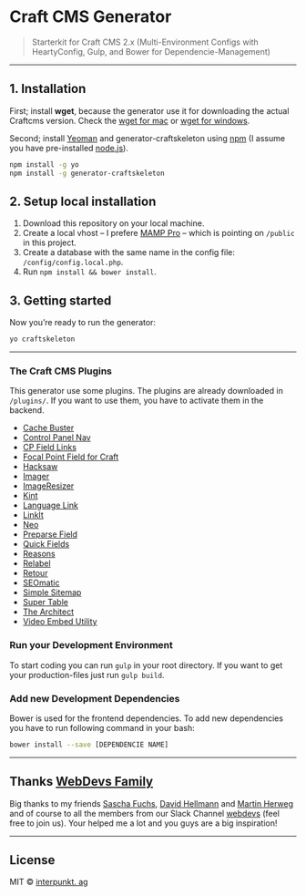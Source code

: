 # Craft CMS Generator
> Starterkit for Craft CMS 2.x (Multi-Environment Configs with HeartyConfig, Gulp, and Bower for Dependencie-Management)

***

## 1. Installation
First; install **wget**, because the generator use it for downloading the actual Craftcms version. Check the [wget for mac](https://www.hacksparrow.com/how-to-install-wget-on-your-mac.html) or [wget for windows](http://gnuwin32.sourceforge.net/packages/wget.htm).

Second; install [Yeoman](http://yeoman.io) and generator-craftskeleton using [npm](https://www.npmjs.com/) (I assume you have pre-installed [node.js](https://nodejs.org/)).
```bash
npm install -g yo
npm install -g generator-craftskeleton
```

## 2. Setup local installation
1. Download this repository on your local machine.  
2. Create a local vhost – I prefere [MAMP Pro](https://www.mamp.info/de/mamp-pro/) – which is pointing on `/public` in this project.
3. Create a database with the same name in the config file: `/config/config.local.php`.
4. Run `npm install && bower install`.

## 3. Getting started
Now you’re ready to run the generator:
```bash
yo craftskeleton
```

***

### The Craft CMS Plugins
This generator use some plugins. The plugins are already downloaded in `/plugins/`. If you want to use them, you have to activate them in the backend.

- [Cache Buster](https://github.com/focuslabllc/craftcms-cachebuster)
- [Control Panel Nav](https://github.com/engram-design/CPNav)
- [CP Field Links](https://github.com/mmikkel/CpFieldLinks-Craft)
- [Focal Point Field for Craft](https://github.com/aelvan/FocalPointField-Craft)
- [Hacksaw](https://github.com/ehousestudio/craft_hacksaw)
- [Imager](https://github.com/aelvan/Imager-Craft)
- [ImageResizer](https://github.com/engram-design/ImageResizer)
- [Kint](https://github.com/mildlygeeky/craft_kint)
- [Language Link](https://github.com/lindseydiloreto/craft-languagelink)
- [LinkIt](https://github.com/fruitstudios/LinkIt)
- [Neo](https://github.com/benjamminf/craft-neo)
- [Preparse Field](https://github.com/aelvan/Preparse-Field-Craft)
- [Quick Fields](https://github.com/benjamminf/craft-quick-field)
- [Reasons](https://github.com/mmikkel/Reasons-Craft)
- [Relabel](https://github.com/benjamminf/craft-relabel)
- [Retour](https://github.com/nystudio107/retour)
- [SEOmatic](https://github.com/nystudio107/seomatic)
- [Simple Sitemap](https://github.com/xodigital/SimpleSitemap)
- [Super Table](https://github.com/engram-design/SuperTable)
- [The Architect](https://github.com/Pennebaker/craftcms-thearchitect)
- [Video Embed Utility](https://github.com/Staplegun-US/craft-video-embed-utility)

### Run your Development Environment
To start coding you can run `gulp` in your root directory. If you want to get your production-files just run `gulp build`.

### Add new Development Dependencies
Bower is used for the frontend dependencies. To add new dependencies you have to run following command in your bash:
```bash
bower install --save [DEPENDENCIE NAME]
```

***

## Thanks [WebDevs Family](http://webdevs.xyz/)
Big thanks to my friends [Sascha Fuchs](https://github.com/gisu), [David Hellmann](https://github.com/davidhellmann) and [Martin Herweg](https://github.com/martinherweg) and of course to all the members from our Slack Channel [webdevs](http://webdevs.xyz/) (feel free to join us). Your helped me a lot and you guys are a big inspiration!

***

## License
MIT © [interpunkt. ag](http://interpunkt.ch)

